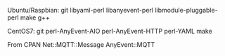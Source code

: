 Ubuntu/Raspbian:
git libyaml-perl libanyevent-perl libmodule-pluggable-perl make g++

CentOS7:
git perl-AnyEvent-AIO perl-AnyEvent-HTTP perl-YAML make

From CPAN
Net::MQTT::Message AnyEvent::MQTT
